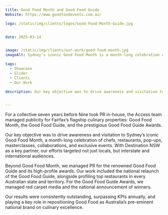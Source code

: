 ```yaml
---
title: Good Food Month and Good Food Guide
Website: https://www.goodfoodevents.com.au/

logo: /static/img/clients/logos/Good-Food-Month-Guide.jpg


date: 2025-03-14


image: /static/img/clients/our-work/good-food-month.jpg
imageAlt: Sydney’s iconic Good Food Month is a month-long celebration of chefs, restaurants, pop-ups, masterclasses, collaborations, and exclusive events.

tags:
  - Showcase
  - Slider
  - Clients
  - Our Work

description: Our key objective was to drive awareness and visitation to Sydney’s iconic Good Food Month, a month-long celebration of chefs, restaurants, pop-ups, masterclasses, collaborations, and exclusive events. With Destination NSW as a key partner, our efforts targeted not just locals, but interstate and international audiences. 


---
```


For a collective seven years before Nine took PR in-house, the Access team managed publicity for Fairfax’s flagship culinary properties: Good Food Month, the Good Food Guide, and the prestigious Good Food Guide Awards. 

Our key objective was to drive awareness and visitation to Sydney’s iconic Good Food Month, a month-long celebration of chefs, restaurants, pop-ups, masterclasses, collaborations, and exclusive events. With Destination NSW as a key partner, our efforts targeted not just locals, but interstate and international audiences. 

Beyond Good Food Month, we managed PR for the renowned Good Food Guide and its high-profile awards. Our work included the national relaunch of the Good Food Guide, alongside profiling top restaurants in every Australian state and territory. For the Good Food Guide Awards, we managed red carpet media and the national announcement of winners.

Our results were consistently outstanding, surpassing KPIs annually, and playing a key role in repositioning Good Food as Australia’s pre-eminent national brand on culinary excellence.


